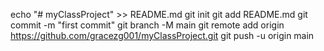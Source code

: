 

echo "# myClassProject" >> README.md
git init
git add README.md
git commit -m "first commit"
git branch -M main
git remote add origin https://github.com/gracezg001/myClassProject.git
git push -u origin main